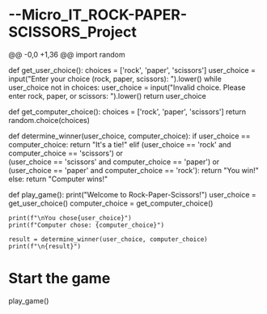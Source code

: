 # --Micro_IT_ROCK-PAPER-SCISSORS_Project
@@ -0,0 +1,36 @@
import random

def get_user_choice():
    choices = ['rock', 'paper', 'scissors']
    user_choice = input("Enter your choice (rock, paper, scissors): ").lower()
    while user_choice not in choices:
        user_choice = input("Invalid choice. Please enter rock, paper, or scissors: ").lower()
    return user_choice

def get_computer_choice():
    choices = ['rock', 'paper', 'scissors']
    return random.choice(choices)

def determine_winner(user_choice, computer_choice):
    if user_choice == computer_choice:
        return "It's a tie!"
    elif (user_choice == 'rock' and computer_choice == 'scissors') or \
         (user_choice == 'scissors' and computer_choice == 'paper') or \
         (user_choice == 'paper' and computer_choice == 'rock'):
        return "You win!"
    else:
        return "Computer wins!"

def play_game():
    print("Welcome to Rock-Paper-Scissors!")
    user_choice = get_user_choice()
    computer_choice = get_computer_choice()
    
    print(f"\nYou chose{user_choice}")
    print(f"Computer chose: {computer_choice}")
    
    result = determine_winner(user_choice, computer_choice)
    print(f"\n{result}")

# Start the game
play_game()
